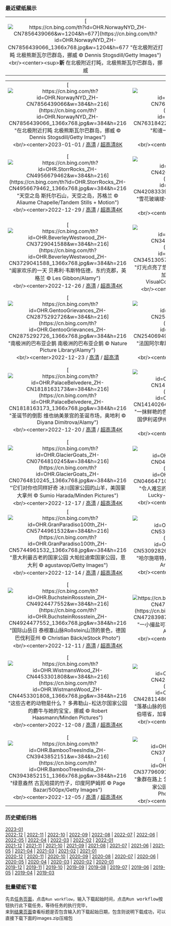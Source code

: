 ### 最近壁纸展示
||
|:---:|
|[![https://cn.bing.com/th?id=OHR.NorwayNYD_ZH-CN7856439066&w=1204&h=677](https://cn.bing.com/th?id=OHR.NorwayNYD_ZH-CN7856439066_1366x768.jpg&w=1204&h=677 "在北极附近打盹&#10;北极熊斯瓦尔巴群岛，挪威&#10;© Dennis Stogsdill/Getty Images")](https://cn.bing.com/search?q=%e6%96%af%e7%93%a6%e5%b0%94%e5%b7%b4%e7%be%a4%e5%b2%9b&form=hpcapt&mkt=zh-cn&filters=HpDate:"20221231_1600")<br/><center><sup>**新**</sup>&nbsp;在北极附近打盹，北极熊斯瓦尔巴群岛，挪威<center/>|

||||
|:---:|:---:|:---:|
|[![https://cn.bing.com/th?id=OHR.NorwayNYD_ZH-CN7856439066&w=384&h=216](https://cn.bing.com/th?id=OHR.NorwayNYD_ZH-CN7856439066_1366x768.jpg&w=384&h=216 "在北极附近打盹&#10;北极熊斯瓦尔巴群岛，挪威&#10;© Dennis Stogsdill/Getty Images")](https://cn.bing.com/search?q=%e6%96%af%e7%93%a6%e5%b0%94%e5%b7%b4%e7%be%a4%e5%b2%9b&form=hpcapt&mkt=zh-cn&filters=HpDate:"20221231_1600")<br/><center>2023-01-01 / [高清](https://cn.bing.com/th?id=OHR.NorwayNYD_ZH-CN7856439066_1920x1200.jpg&w=1920&h=1200) / [超高清8K](https://cn.bing.com/th?id=OHR.NorwayNYD_ZH-CN7856439066_UHD.jpg)<center/>|[![https://cn.bing.com/th?id=OHR.TheNationaDay_ZH-CN7631842209&w=384&h=216](https://cn.bing.com/th?id=OHR.TheNationaDay_ZH-CN7631842209_1366x768.jpg&w=384&h=216 "和谁一起跨年？&#10;一起迎接2023年&#10;© GettyImages")](https://cn.bing.com/search?q=2023%e5%b9%b4%e5%85%83%e6%97%a6&form=hpcapt&mkt=zh-cn&filters=HpDate:"20221230_1600")<br/><center>2022-12-31 / [高清](https://cn.bing.com/th?id=OHR.TheNationaDay_ZH-CN7631842209_1920x1200.jpg&w=1920&h=1200) / [超高清4K](https://cn.bing.com/th?id=OHR.TheNationaDay_ZH-CN7631842209_UHD.jpg&w=3840&h=2160)<center/>|[![https://cn.bing.com/th?id=OHR.ChalkRock_ZH-CN2893565655&w=384&h=216](https://cn.bing.com/th?id=OHR.ChalkRock_ZH-CN2893565655_1366x768.jpg&w=384&h=216 "这些雪永远不会融化&#10;白沙漠中的岩石，埃及&#10;© Anton Petrus/Getty Images")](https://cn.bing.com/search?q=%e7%99%bd%e6%b2%99%e6%bc%a0%e5%9b%bd%e5%ae%b6%e5%85%ac%e5%9b%ad&form=hpcapt&mkt=zh-cn&filters=HpDate:"20221229_1600")<br/><center>2022-12-30 / [高清](https://cn.bing.com/th?id=OHR.ChalkRock_ZH-CN2893565655_1920x1200.jpg&w=1920&h=1200) / [超高清4K](https://cn.bing.com/th?id=OHR.ChalkRock_ZH-CN2893565655_UHD.jpg&w=3840&h=2160)<center/>|
|[![https://cn.bing.com/th?id=OHR.StorrRocks_ZH-CN4956679462&w=384&h=216](https://cn.bing.com/th?id=OHR.StorrRocks_ZH-CN4956679462_1366x768.jpg&w=384&h=216 "天空之岛&#10;斯托尔石山，天空之岛，苏格兰&#10;© Aliaume Chapelle/Tandem Stills + Motion")](https://cn.bing.com/search?q=%e8%8b%8f%e6%a0%bc%e5%85%b0%e5%a4%a9%e7%a9%ba%e4%b9%8b%e5%b2%9b&form=hpcapt&mkt=zh-cn&filters=HpDate:"20221228_1600")<br/><center>2022-12-29 / [高清](https://cn.bing.com/th?id=OHR.StorrRocks_ZH-CN4956679462_1920x1200.jpg&w=1920&h=1200) / [超高清4K](https://cn.bing.com/th?id=OHR.StorrRocks_ZH-CN4956679462_UHD.jpg&w=3840&h=2160)<center/>|[![https://cn.bing.com/th?id=OHR.ChiesaBianca_ZH-CN4208333975&w=384&h=216](https://cn.bing.com/th?id=OHR.ChiesaBianca_ZH-CN4208333975_1366x768.jpg&w=384&h=216 "雪花玻璃球一般的美景&#10;马洛亚，瑞士&#10;© Roberto Moiola/Getty")](https://cn.bing.com/search?q=%e7%91%9e%e5%a3%ab%e9%a9%ac%e6%b4%9b%e4%ba%9a&form=hpcapt&mkt=zh-cn&filters=HpDate:"20221227_1600")<br/><center>2022-12-28 / [高清](https://cn.bing.com/th?id=OHR.ChiesaBianca_ZH-CN4208333975_1920x1200.jpg&w=1920&h=1200) / [超高清4K](https://cn.bing.com/th?id=OHR.ChiesaBianca_ZH-CN4208333975_UHD.jpg&w=3840&h=2160)<center/>|[![https://cn.bing.com/th?id=OHR.BlueLagoon_ZH-CN3874240119&w=384&h=216](https://cn.bing.com/th?id=OHR.BlueLagoon_ZH-CN3874240119_1366x768.jpg&w=384&h=216 "治愈身心的“废水”&#10;格林达维克的蓝湖，冰岛&#10;© Westend61/Getty Images")](https://cn.bing.com/search?q=%e6%a0%bc%e6%9e%97%e8%be%be%e7%bb%b4%e5%85%8b%e8%93%9d%e6%b9%96&form=hpcapt&mkt=zh-cn&filters=HpDate:"20221226_1600")<br/><center>2022-12-27 / [高清](https://cn.bing.com/th?id=OHR.BlueLagoon_ZH-CN3874240119_1920x1200.jpg&w=1920&h=1200) / [超高清4K](https://cn.bing.com/th?id=OHR.BlueLagoon_ZH-CN3874240119_UHD.jpg&w=3840&h=2160)<center/>|
|[![https://cn.bing.com/th?id=OHR.BeverleyWestwood_ZH-CN3729041588&w=384&h=216](https://cn.bing.com/th?id=OHR.BeverleyWestwood_ZH-CN3729041588_1366x768.jpg&w=384&h=216 "阖家欢乐的一天&#10;贝弗利·韦斯特伍德，东约克郡，英格兰&#10;© Les Gibbon/Alamy")](https://cn.bing.com/search?q=%e8%8a%82%e7%a4%bc%e6%97%a5&form=hpcapt&mkt=zh-cn&filters=HpDate:"20221225_1600")<br/><center>2022-12-26 / [高清](https://cn.bing.com/th?id=OHR.BeverleyWestwood_ZH-CN3729041588_1920x1200.jpg&w=1920&h=1200) / [超高清4K](https://cn.bing.com/th?id=OHR.BeverleyWestwood_ZH-CN3729041588_UHD.jpg&w=3840&h=2160)<center/>|[![https://cn.bing.com/th?id=OHR.WhistlerVillage_ZH-CN3451305723&w=384&h=216](https://cn.bing.com/th?id=OHR.WhistlerVillage_ZH-CN3451305723_1366x768.jpg&w=384&h=216 "灯光点亮了悠闲的小镇&#10;黑梳山附近的惠斯勒小镇，加拿大不列颠哥伦比亚省&#10;© VisualCommunications/Getty Images")](https://cn.bing.com/search?q=%e5%8a%a0%e6%8b%bf%e5%a4%a7%e6%83%a0%e6%96%af%e5%8b%92&form=hpcapt&mkt=zh-cn&filters=HpDate:"20221224_1600")<br/><center>2022-12-25 / [高清](https://cn.bing.com/th?id=OHR.WhistlerVillage_ZH-CN3451305723_1920x1200.jpg&w=1920&h=1200) / [超高清](https://cn.bing.com/th?id=OHR.WhistlerVillage_ZH-CN3451305723_UHD.jpg)<center/>|[![https://cn.bing.com/th?id=OHR.RoeTrentinoSnow_ZH-CN3122890500&w=384&h=216](https://cn.bing.com/th?id=OHR.RoeTrentinoSnow_ZH-CN3122890500_1366x768.jpg&w=384&h=216 "冰天雪地里的小可爱&#10;狍子，特伦蒂诺-上阿迪杰大区，意大利&#10;© Federica Cattaruzzi/eStock")](https://cn.bing.com/search?q=%e7%8b%8d%e5%ad%90&form=hpcapt&mkt=zh-cn&filters=HpDate:"20221223_1600")<br/><center>2022-12-24 / [高清](https://cn.bing.com/th?id=OHR.RoeTrentinoSnow_ZH-CN3122890500_1920x1200.jpg&w=1920&h=1200) / [超高清4K](https://cn.bing.com/th?id=OHR.RoeTrentinoSnow_ZH-CN3122890500_UHD.jpg&w=3840&h=2160)<center/>|
|[![https://cn.bing.com/th?id=OHR.GentooGrievances_ZH-CN2875292726&w=384&h=216](https://cn.bing.com/th?id=OHR.GentooGrievances_ZH-CN2875292726_1366x768.jpg&w=384&h=216 "南极洲的巴布亚企鹅&#10;南极洲的巴布亚企鹅&#10;© Nature Picture Library/Alamy")](https://cn.bing.com/search?q=%e5%b7%b4%e5%b8%83%e4%ba%9a%e4%bc%81%e9%b9%85&form=hpcapt&mkt=zh-cn&filters=HpDate:"20221222_1600")<br/><center>2022-12-23 / [高清](https://cn.bing.com/th?id=OHR.GentooGrievances_ZH-CN2875292726_1920x1200.jpg&w=1920&h=1200) / [超高清](https://cn.bing.com/th?id=OHR.GentooGrievances_ZH-CN2875292726_UHD.jpg)<center/>|[![https://cn.bing.com/th?id=OHR.AnnecyXmas_ZH-CN2540694929&w=384&h=216](https://cn.bing.com/th?id=OHR.AnnecyXmas_ZH-CN2540694929_1366x768.jpg&w=384&h=216 "法国阿尔卑斯山的明珠&#10;安纳西，法国上瓦萨省&#10;© Sabine Klein/Alamy")](https://cn.bing.com/search?q=%e6%b3%95%e5%9b%bd%e5%ae%89%e7%ba%b3%e8%a5%bf&form=hpcapt&mkt=zh-cn&filters=HpDate:"20221221_1600")<br/><center>2022-12-22 / [高清](https://cn.bing.com/th?id=OHR.AnnecyXmas_ZH-CN2540694929_1920x1200.jpg&w=1920&h=1200) / [超高清4K](https://cn.bing.com/th?id=OHR.AnnecyXmas_ZH-CN2540694929_UHD.jpg&w=3840&h=2160)<center/>|[![https://cn.bing.com/th?id=OHR.SolarHalo_ZH-CN2320274967&w=384&h=216](https://cn.bing.com/th?id=OHR.SolarHalo_ZH-CN2320274967_1366x768.jpg&w=384&h=216 "环绕太阳的彩虹&#10;多洛米蒂山脉安特莫亚湖上的日晕，意大利&#10;© Walter Donega/Getty Images")](https://cn.bing.com/search?q=%e6%97%a5%e6%99%95&form=hpcapt&mkt=zh-cn&filters=HpDate:"20221220_1600")<br/><center>2022-12-21 / [高清](https://cn.bing.com/th?id=OHR.SolarHalo_ZH-CN2320274967_1920x1200.jpg&w=1920&h=1200) / [超高清4K](https://cn.bing.com/th?id=OHR.SolarHalo_ZH-CN2320274967_UHD.jpg&w=3840&h=2160)<center/>|
|[![https://cn.bing.com/th?id=OHR.PalaceBelvedere_ZH-CN1818163173&w=384&h=216](https://cn.bing.com/th?id=OHR.PalaceBelvedere_ZH-CN1818163173_1366x768.jpg&w=384&h=216 "圣诞节的倒影&#10;维也纳美景宫的圣诞市场，奥地利&#10;© Diyana Dimitrova/Alamy")](https://cn.bing.com/search?q=%e7%be%8e%e6%99%af%e5%ae%ab&form=hpcapt&mkt=zh-cn&filters=HpDate:"20221219_1600")<br/><center>2022-12-20 / [高清](https://cn.bing.com/th?id=OHR.PalaceBelvedere_ZH-CN1818163173_1920x1200.jpg&w=1920&h=1200) / [超高清4K](https://cn.bing.com/th?id=OHR.PalaceBelvedere_ZH-CN1818163173_UHD.jpg&w=3840&h=2160)<center/>|[![https://cn.bing.com/th?id=OHR.WinterberryBush_ZH-CN1414026440&w=384&h=216](https://cn.bing.com/th?id=OHR.WinterberryBush_ZH-CN1414026440_1366x768.jpg&w=384&h=216 "一抹鲜艳的色彩&#10;栖息在北美冬青上的北美红雀，美国伊利诺伊州&#10;© Richard and Susan Day/Danita Delimont")](https://cn.bing.com/search?q=%e5%8c%97%e7%be%8e%e7%ba%a2%e9%9b%80&form=hpcapt&mkt=zh-cn&filters=HpDate:"20221218_1600")<br/><center>2022-12-19 / [高清](https://cn.bing.com/th?id=OHR.WinterberryBush_ZH-CN1414026440_1920x1200.jpg&w=1920&h=1200) / [超高清4K](https://cn.bing.com/th?id=OHR.WinterberryBush_ZH-CN1414026440_UHD.jpg&w=3840&h=2160)<center/>|[![https://cn.bing.com/th?id=OHR.SouthBeach_ZH-CN0989287734&w=384&h=216](https://cn.bing.com/th?id=OHR.SouthBeach_ZH-CN0989287734_1366x768.jpg&w=384&h=216 "通往拉丁美洲的门户&#10;迈阿密南海滩，美国佛罗里达州&#10;© Claudia Uripos/eStock Photo")](https://cn.bing.com/search?q=%e8%bf%88%e9%98%bf%e5%af%86%e5%8d%97%e6%b5%b7%e6%bb%a9&form=hpcapt&mkt=zh-cn&filters=HpDate:"20221217_1600")<br/><center>2022-12-18 / [高清](https://cn.bing.com/th?id=OHR.SouthBeach_ZH-CN0989287734_1920x1200.jpg&w=1920&h=1200) / [超高清4K](https://cn.bing.com/th?id=OHR.SouthBeach_ZH-CN0989287734_UHD.jpg&w=3840&h=2160)<center/>|
|[![https://cn.bing.com/th?id=OHR.GlacierGoats_ZH-CN0764810245&w=384&h=216](https://cn.bing.com/th?id=OHR.GlacierGoats_ZH-CN0764810245_1366x768.jpg&w=384&h=216 "它们对你也同样好奇&#10;冰川国家公园的山羊，美国蒙大拿州&#10;© Sumio Harada/Minden Pictures")](https://cn.bing.com/search?q=%e9%9b%aa%e7%be%8a&form=hpcapt&mkt=zh-cn&filters=HpDate:"20221216_1600")<br/><center>2022-12-17 / [高清](https://cn.bing.com/th?id=OHR.GlacierGoats_ZH-CN0764810245_1920x1200.jpg&w=1920&h=1200) / [超高清4K](https://cn.bing.com/th?id=OHR.GlacierGoats_ZH-CN0764810245_UHD.jpg&w=3840&h=2160)<center/>|[![https://cn.bing.com/th?id=OHR.DudhsagarFallsGoa_ZH-CN0466471017&w=384&h=216](https://cn.bing.com/th?id=OHR.DudhsagarFallsGoa_ZH-CN0466471017_1366x768.jpg&w=384&h=216 "令人难忘的景色&#10;杜德萨加尔瀑布，印度果阿&#10;© Lucky-photographer/Getty Images")](https://cn.bing.com/search?q=%e6%9d%9c%e5%be%b7%e8%90%a8%e5%8a%a0%e5%b0%94%e7%80%91%e5%b8%83&form=hpcapt&mkt=zh-cn&filters=HpDate:"20221215_1600")<br/><center>2022-12-16 / [高清](https://cn.bing.com/th?id=OHR.DudhsagarFallsGoa_ZH-CN0466471017_1920x1200.jpg&w=1920&h=1200) / [超高清4K](https://cn.bing.com/th?id=OHR.DudhsagarFallsGoa_ZH-CN0466471017_UHD.jpg&w=3840&h=2160)<center/>|[![https://cn.bing.com/th?id=OHR.Borovets_ZH-CN5914681811&w=384&h=216](https://cn.bing.com/th?id=OHR.Borovets_ZH-CN5914681811_1366x768.jpg&w=384&h=216 "冬季仙境&#10;博罗韦茨，保加利亚&#10;© Grigor Ivanov/Cavan Images")](https://cn.bing.com/search?q=%e5%8d%9a%e7%bd%97%e9%9f%a6%e8%8c%a8&form=hpcapt&mkt=zh-cn&filters=HpDate:"20221214_1600")<br/><center>2022-12-15 / [高清](https://cn.bing.com/th?id=OHR.Borovets_ZH-CN5914681811_1920x1200.jpg&w=1920&h=1200) / [超高清4K](https://cn.bing.com/th?id=OHR.Borovets_ZH-CN5914681811_UHD.jpg&w=3840&h=2160)<center/>|
|[![https://cn.bing.com/th?id=OHR.GranParadiso100th_ZH-CN5744961532&w=384&h=216](https://cn.bing.com/th?id=OHR.GranParadiso100th_ZH-CN5744961532_1366x768.jpg&w=384&h=216 "意大利最古老的国家公园&#10;大帕拉迪索国家公园，意大利&#10;© agustavop/Getty Images")](https://cn.bing.com/search?q=%e5%a4%a7%e5%b8%95%e6%8b%89%e8%bf%aa%e7%b4%a2%e5%9b%bd%e5%ae%b6%e5%85%ac%e5%9b%ad&form=hpcapt&mkt=zh-cn&filters=HpDate:"20221213_1600")<br/><center>2022-12-14 / [高清](https://cn.bing.com/th?id=OHR.GranParadiso100th_ZH-CN5744961532_1920x1200.jpg&w=1920&h=1200) / [超高清4K](https://cn.bing.com/th?id=OHR.GranParadiso100th_ZH-CN5744961532_UHD.jpg&w=3840&h=2160)<center/>|[![https://cn.bing.com/th?id=OHR.InstagramHallstatt_ZH-CN5309282641&w=384&h=216](https://cn.bing.com/th?id=OHR.InstagramHallstatt_ZH-CN5309282641_1366x768.jpg&w=384&h=216 "哈尔施塔特，奥地利&#10;哈尔施塔特，奥地利&#10;© Jon Arnold Images Ltd/Alamy")](https://cn.bing.com/search?q=%e5%93%88%e5%b0%94%e6%96%bd%e5%a1%94%e7%89%b9&form=hpcapt&mkt=zh-cn&filters=HpDate:"20221212_1600")<br/><center>2022-12-13 / [高清](https://cn.bing.com/th?id=OHR.InstagramHallstatt_ZH-CN5309282641_1920x1200.jpg&w=1920&h=1200) / [超高清4K](https://cn.bing.com/th?id=OHR.InstagramHallstatt_ZH-CN5309282641_UHD.jpg&w=3840&h=2160)<center/>|[![https://cn.bing.com/th?id=OHR.PoinsettiaDay_ZH-CN5115071992&w=384&h=216](https://cn.bing.com/th?id=OHR.PoinsettiaDay_ZH-CN5115071992_1366x768.jpg&w=384&h=216 "假日色调&#10;一品红&#10;© Elizabeth Fernandez/Getty Images")](https://cn.bing.com/search?q=%e4%b8%80%e5%93%81%e7%ba%a2&form=hpcapt&mkt=zh-cn&filters=HpDate:"20221211_1600")<br/><center>2022-12-12 / [高清](https://cn.bing.com/th?id=OHR.PoinsettiaDay_ZH-CN5115071992_1920x1200.jpg&w=1920&h=1200) / [超高清4K](https://cn.bing.com/th?id=OHR.PoinsettiaDay_ZH-CN5115071992_UHD.jpg&w=3840&h=2160)<center/>|
|[![https://cn.bing.com/th?id=OHR.BuchsteinRossstein_ZH-CN4924477552&w=384&h=216](https://cn.bing.com/th?id=OHR.BuchsteinRossstein_ZH-CN4924477552_1366x768.jpg&w=384&h=216 "国际山岳日&#10;泰根塞山脉Roßstein山顶的景色，德国巴伐利亚州&#10;© Christian Bäck/eStock Photo")](https://cn.bing.com/search?q=%e5%be%b7%e5%9b%bd%e5%b7%b4%e4%bc%90%e5%88%a9%e4%ba%9a%e5%b7%9e&form=hpcapt&mkt=zh-cn&filters=HpDate:"20221210_1600")<br/><center>2022-12-11 / [高清](https://cn.bing.com/th?id=OHR.BuchsteinRossstein_ZH-CN4924477552_1920x1200.jpg&w=1920&h=1200) / [超高清4K](https://cn.bing.com/th?id=OHR.BuchsteinRossstein_ZH-CN4924477552_UHD.jpg&w=3840&h=2160)<center/>|[![https://cn.bing.com/th?id=OHR.SaltDesert_ZH-CN4728398785&w=384&h=216](https://cn.bing.com/th?id=OHR.SaltDesert_ZH-CN4728398785_1366x768.jpg&w=384&h=216 "一小撮盐可不够&#10;玻利维亚的乌尤尼盐沼&#10;© Theo Allofs/Minden Pictures")](https://cn.bing.com/search?q=%e4%b9%8c%e5%b0%a4%e5%b0%bc%e7%9b%90%e6%b2%bc&form=hpcapt&mkt=zh-cn&filters=HpDate:"20221209_1600")<br/><center>2022-12-10 / [高清](https://cn.bing.com/th?id=OHR.SaltDesert_ZH-CN4728398785_1920x1200.jpg&w=1920&h=1200) / [超高清4K](https://cn.bing.com/th?id=OHR.SaltDesert_ZH-CN4728398785_UHD.jpg&w=3840&h=2160)<center/>|[![https://cn.bing.com/th?id=OHR.NorwayMuskox_ZH-CN6137934745&w=384&h=216](https://cn.bing.com/th?id=OHR.NorwayMuskox_ZH-CN6137934745_1366x768.jpg&w=384&h=216 "这些古老的动物是什么？&#10;多弗勒山-松达尔国家公园的麝牛与她的宝宝，挪威&#10;© Robert Haasmann/Minden Pictures")](https://cn.bing.com/search?q=%e9%ba%9d%e7%89%9b&form=hpcapt&mkt=zh-cn&filters=HpDate:"20221208_1600")<br/><center>2022-12-09 / [高清](https://cn.bing.com/th?id=OHR.NorwayMuskox_ZH-CN6137934745_1920x1200.jpg&w=1920&h=1200) / [超高清4K](https://cn.bing.com/th?id=OHR.NorwayMuskox_ZH-CN6137934745_UHD.jpg&w=3840&h=2160)<center/>|
|[![https://cn.bing.com/th?id=OHR.WistmansWood_ZH-CN4453301808&w=384&h=216](https://cn.bing.com/th?id=OHR.WistmansWood_ZH-CN4453301808_1366x768.jpg&w=384&h=216 "这些古老的动物是什么？&#10;多弗勒山-松达尔国家公园的麝牛与她的宝宝，挪威&#10;© Robert Haasmann/Minden Pictures")](https://cn.bing.com/search?q=%e9%ba%9d%e7%89%9b&form=hpcapt&mkt=zh-cn&filters=HpDate:"20221207_1600")<br/><center>2022-12-08 / [高清](https://cn.bing.com/th?id=OHR.WistmansWood_ZH-CN4453301808_1920x1200.jpg&w=1920&h=1200) / [超高清4K](https://cn.bing.com/th?id=OHR.WistmansWood_ZH-CN4453301808_UHD.jpg&w=3840&h=2160)<center/>|[![https://cn.bing.com/th?id=OHR.TangleCreekFalls_ZH-CN4281148652&w=384&h=216](https://cn.bing.com/th?id=OHR.TangleCreekFalls_ZH-CN4281148652_1366x768.jpg&w=384&h=216 "落基山脉的径流&#10;贾斯珀国家公园纠结溪瀑布，阿尔伯塔省，加拿大&#10;© Jeff Foott/Minden Pictures")](https://cn.bing.com/search?q=%e8%b4%be%e6%96%af%e7%8f%80%e5%9b%bd%e5%ae%b6%e5%85%ac%e5%9b%ad&form=hpcapt&mkt=zh-cn&filters=HpDate:"20221206_1600")<br/><center>2022-12-07 / [高清](https://cn.bing.com/th?id=OHR.TangleCreekFalls_ZH-CN4281148652_1920x1200.jpg&w=1920&h=1200) / [超高清4K](https://cn.bing.com/th?id=OHR.TangleCreekFalls_ZH-CN4281148652_UHD.jpg&w=3840&h=2160)<center/>|[![https://cn.bing.com/th?id=OHR.GreatEgret_ZH-CN4088261519&w=384&h=216](https://cn.bing.com/th?id=OHR.GreatEgret_ZH-CN4088261519_1366x768.jpg&w=384&h=216 "白鹭亮羽&#10;大沼泽国家公园里的一只大白鹭，美国佛罗里达州&#10;© Troy Harrison/Getty Images")](https://cn.bing.com/search?q=%e5%a4%a7%e7%99%bd%e9%b9%ad&form=hpcapt&mkt=zh-cn&filters=HpDate:"20221205_1600")<br/><center>2022-12-06 / [高清](https://cn.bing.com/th?id=OHR.GreatEgret_ZH-CN4088261519_1920x1200.jpg&w=1920&h=1200) / [超高清4K](https://cn.bing.com/th?id=OHR.GreatEgret_ZH-CN4088261519_UHD.jpg&w=3840&h=2160)<center/>|
|[![https://cn.bing.com/th?id=OHR.BambooTreesIndia_ZH-CN3943852151&w=384&h=216](https://cn.bing.com/th?id=OHR.BambooTreesIndia_ZH-CN3943852151_1366x768.jpg&w=384&h=216 "绿意盎然&#10;古瓦哈提的竹子，印度阿萨姆邦&#10;© Page Bazar/500px/Getty Images")](https://cn.bing.com/search?q=%e5%8f%a4%e7%93%a6%e5%93%88%e6%8f%90&form=hpcapt&mkt=zh-cn&filters=HpDate:"20221204_1600")<br/><center>2022-12-05 / [高清](https://cn.bing.com/th?id=OHR.BambooTreesIndia_ZH-CN3943852151_1920x1200.jpg&w=1920&h=1200) / [超高清4K](https://cn.bing.com/th?id=OHR.BambooTreesIndia_ZH-CN3943852151_UHD.jpg&w=3840&h=2160)<center/>|[![https://cn.bing.com/th?id=OHR.KilimanjaroElephants_ZH-CN3779609103&w=384&h=216](https://cn.bing.com/th?id=OHR.KilimanjaroElephants_ZH-CN3779609103_1366x768.jpg&w=384&h=216 "象群在路上&#10;乞力马扎罗山附近的大象，安波塞利国家公园，肯尼亚&#10;© Diana Robinson Photography/Getty Images")](https://cn.bing.com/search?q=%e4%b9%9e%e5%8a%9b%e9%a9%ac%e6%89%8e%e7%bd%97&form=hpcapt&mkt=zh-cn&filters=HpDate:"20221203_1600")<br/><center>2022-12-04 / [高清](https://cn.bing.com/th?id=OHR.KilimanjaroElephants_ZH-CN3779609103_1920x1200.jpg&w=1920&h=1200) / [超高清4K](https://cn.bing.com/th?id=OHR.KilimanjaroElephants_ZH-CN3779609103_UHD.jpg&w=3840&h=2160)<center/>|[![https://cn.bing.com/th?id=OHR.MiamiDT_ZH-CN3528760113&w=384&h=216](https://cn.bing.com/th?id=OHR.MiamiDT_ZH-CN3528760113_1366x768.jpg&w=384&h=216 "在艺术天堂追逐夏天&#10;迈阿密海滩海洋大道，美国佛罗里达州&#10;© Matteo Colombo/Getty Images")](https://cn.bing.com/search?q=%e8%bf%88%e9%98%bf%e5%af%86%e6%b5%b7%e6%bb%a9%e6%b5%b7%e6%b4%8b%e5%a4%a7%e9%81%93&form=hpcapt&mkt=zh-cn&filters=HpDate:"20221202_1600")<br/><center>2022-12-03 / [高清](https://cn.bing.com/th?id=OHR.MiamiDT_ZH-CN3528760113_1920x1200.jpg&w=1920&h=1200) / [超高清4K](https://cn.bing.com/th?id=OHR.MiamiDT_ZH-CN3528760113_UHD.jpg&w=3840&h=2160)<center/>|


### 历史壁纸归档
[2023-01](views/2023/2023-01.md)  
[2022-12](views/2022/2022-12.md) | [2022-11](views/2022/2022-11.md) | [2022-10](views/2022/2022-10.md) | [2022-09](views/2022/2022-09.md) | [2022-08](views/2022/2022-08.md) | [2022-07](views/2022/2022-07.md) | [2022-06](views/2022/2022-06.md) | [2022-05](views/2022/2022-05.md) | [2022-04](views/2022/2022-04.md) | [2022-03](views/2022/2022-03.md) | [2022-02](views/2022/2022-02.md) | [2022-01](views/2022/2022-01.md)  
[2021-12](views/2021/2021-12.md) | [2021-11](views/2021/2021-11.md) | [2021-10](views/2021/2021-10.md) | [2021-09](views/2021/2021-09.md) | [2021-08](views/2021/2021-08.md) | [2021-07](views/2021/2021-07.md) | [2021-06](views/2021/2021-06.md) | [2021-05](views/2021/2021-05.md) | [2021-04](views/2021/2021-04.md) | [2021-03](views/2021/2021-03.md) | [2021-02](views/2021/2021-02.md) | [2021-01](views/2021/2021-01.md)  
[2020-12](views/2020/2020-12.md) | [2020-11](views/2020/2020-11.md) | [2020-10](views/2020/2020-10.md) | [2020-09](views/2020/2020-09.md) | [2020-08](views/2020/2020-08.md) | [2020-07](views/2020/2020-07.md) | [2020-06](views/2020/2020-06.md) | [2020-05](views/2020/2020-05.md) | [2020-04](views/2020/2020-04.md) | [2020-03](views/2020/2020-03.md) | [2020-02](views/2020/2020-02.md) | [2020-01](views/2020/2020-01.md)  
[2019-12](views/2019/2019-12.md) | [2019-11](views/2019/2019-11.md) | [2019-10](views/2019/2019-10.md) | [2019-09](views/2019/2019-09.md) | [2019-08](views/2019/2019-08.md) | [2019-07](views/2019/2019-07.md) | [2019-06](views/2019/2019-06.md) | [2019-05](views/2019/2019-05.md) | [2019-04](views/2019/2019-04.md) | [2019-03](views/2019/2019-03.md)


### 批量壁纸下载
先去[任务页面](https://github.com/wefashe/image-save/actions/workflows/mydown.yml)，点击`Run workflow`，输入下载起始时间，点击<kbd>Run workflow</kbd>按钮执行此下载任务，等待任务的执行完毕，  
来到[结果页面](https://github.com/wefashe/image-save/releases/tag/down_zip_tag)查看标题是否包含输入的下载起始日期，包含则说明下载成功，可以直接下载下面的images.zip压缩包  
